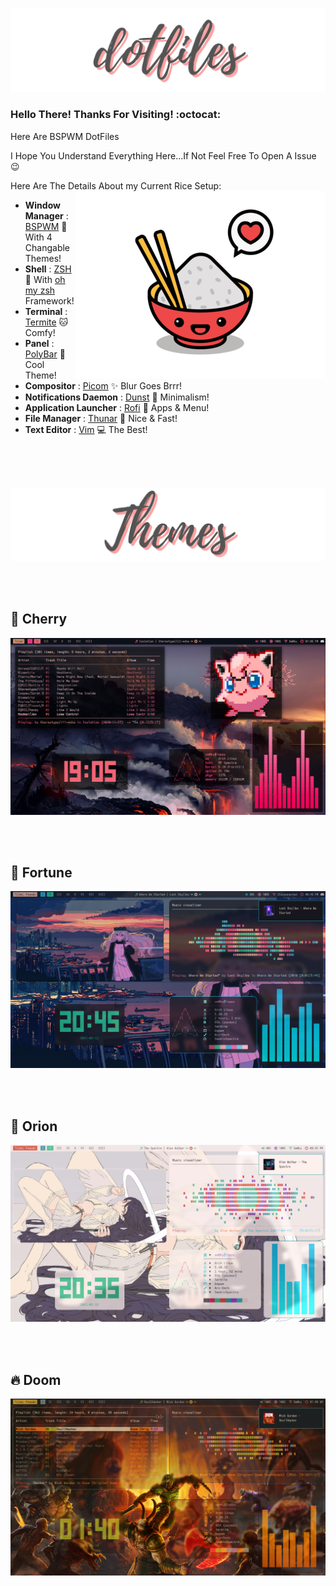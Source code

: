 ![alt text](Images/Banner_DotFiles.png)

### Hello There! Thanks For Visiting! :octocat:

Here Are BSPWM DotFiles

I Hope You Understand Everything Here...If Not Feel Free To Open A Issue :wink:

Here Are The Details About my Current Rice Setup:
<a href="https://wiki.installgentoo.com/index.php/GNU/Linux_Ricing"><img src="Images/Banner_Rice.png" alt="" align="right" width="400px"></a>
- **Window Manager**               : [BSPWM](https://github.com/baskerville/bspwm) :art: With 4 Changable Themes!
- **Shell**                        : [ZSH](https://wiki.archlinux.org/index.php/zsh) :shell: With [oh my zsh](https://github.com/ohmyzsh/ohmyzsh) Framework!
- **Terminal**                     : [Termite](https://github.com/thestinger/termite/) :cat: Comfy!
- **Panel**                        : [PolyBar](https://github.com/polybar/polybar) :shaved_ice: Cool Theme!
- **Compositor**                   : [Picom](https://github.com/yshui/picom) :sparkles: Blur Goes Brrr!
- **Notifications Daemon**         : [Dunst](https://github.com/dunst-project/dunst) :leaves: Minimalism!
- **Application Launcher**         : [Rofi](https://github.com/davatorium/rofi) :rocket: Apps & Menu!
- **File Manager**                 : [Thunar](https://github.com/ranger/ranger) :bookmark: Nice & Fast!
- **Text Editor**                  : [Vim](https://github.com/vim/vim) :computer: The Best!

<br/><br/><br/>

![alt text](Images/Banner_Themes.png)

<br/><br/>

## 🌸 Cherry
![alt text](Images/Rice_Cherry.png)


<br/><br/>


## 🎀 Fortune
![alt text](Images/Rice_Fortune.png) 

<br/><br/>

## 🌈 Orion
![alt text](Images/Rice_Orion.png) 


<br/><br/>

## 🔥 Doom
![alt text](Images/Rice_Doom.png)


